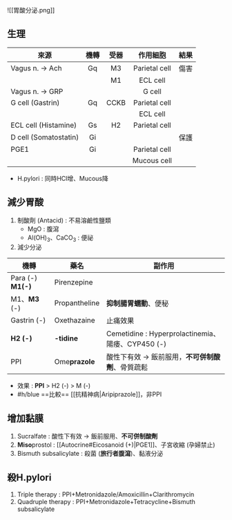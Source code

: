 ![[胃酸分泌.png]]
## 生理
| 來源 | 機轉 | 受器 | 作用細胞 | 結果 |
| ---- | :--: | :--: | :--: | :--: |
| Vagus n. -> Ach | Gq | M3 | Parietal cell | 傷害 |
|  |  | M1 | ECL cell |  |
| Vagus n. -> GRP |  |  | G cell |  |
| G cell (Gastrin) | Gq | CCKB | Parietal cell |  |
|  |  |  | ECL cell |  |
| ECL cell (Histamine) | Gs | H2 | Parietal cell |  |
| D cell (Somatostatin) | Gi |  |  | 保護 |
| PGE1 | Gi |  | Parietal cell |  |
|  |  |  | Mucous cell |  |
- H.pylori : 同時HCl增、Mucous降
## 減少胃酸
1. 制酸劑 (Antacid) : 不易溶鹼性鹽類
	- MgO : 腹瀉
	- Al(OH)$_3$、CaCO$_3$ : 便祕 
2. 減少分泌

| 機轉           | 藥名          | 副作用                                            |
|----------------|---------------|---------------------------------------------------|
| Para (-) **M1(-)** | Pirenzepine   |                                                   |
| M1、**M3** (-)     | Propantheline | **抑制腸胃蠕動**、便秘                                |
| Gastrin (-)    | Oxethazaine   | 止痛效果                                          |
| **H2 (-)**         |    **-tidine**    | Cemetidine : Hyperprolactinemia、<br>陽痿、CYP450 (-) |
| PPI            | Ome**prazole**    | 酸性下有效 -> 飯前服用，**不可併制酸劑**、骨質疏鬆      |
- 效果 : **PPI** > H2 (-) > M (-)
- #h/blue ==比較== [[抗精神病|Aripiprazole]]，非PPI
## 增加黏膜
1. Sucralfate : 酸性下有效 -> 飯前服用、**不可併制酸劑**
2. **Miso**prostol : [[Autocrine#Eicosanoid (+)|PGE1]]、子宮收縮 (孕婦禁止)
3. Bismuth subsalicylate : 殺菌 (**旅行者腹瀉**)、黏液分泌
## 殺H.pylori
1. Triple therapy : PPI+Metronidazole/Amoxicillin+Clarithromycin
2. Quadruple therapy : PPI+Metronidazole+Tetracycline+Bismuth subsalicylate